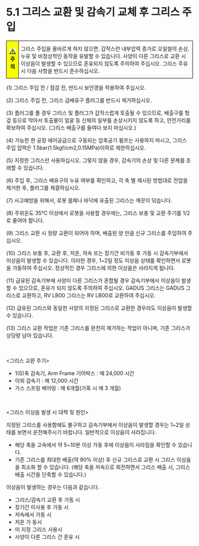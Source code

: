 ﻿# 5.1 그리스 교환 및 감속기 교체 후 그리스 주입

<style type="text/css">
.tg  {border-collapse:collapse;border-spacing:0;}
.tg td{border-color:black;border-style:solid;border-width:1px;font-family:Arial, sans-serif;font-size:14px;
  overflow:hidden;padding:10px 5px;word-break:normal;}
.tg th{border-color:black;border-style:solid;border-width:1px;font-family:Arial, sans-serif;font-size:14px;
  font-weight:normal;overflow:hidden;padding:10px 5px;word-break:normal;}
.tg .tg-cly1{text-align:left;vertical-align:middle}
.tg .tg-b001{background-color:#f8ff00;color:#000000;font-weight:bold;text-align:center;vertical-align:middle}
</style>
<table class="tg">
<thead>
  <tr>
    <td class="tg-b001"><img src="../../_assets/작은주의표시.png"> 주의</td>
    <td class="tg-cly1">그리스 주입을 올바르게 하지 않으면, 갑작스런 내부압력 증가로 오일씰의 손상, 누유 및 비정상적인 동작을 유발할 수 있습니다. 사양이 다른 그리스로 교환 시 이상음이 발생할 수 있으므로 혼유되지 않도록 주의하여 주십시오. 그리스 주유 시 다음 사항을 반드시 준수하십시오.</td>
  </tr>
</thead>
</table>


(1)	그리스 주입 전 / 점검 전, 반드시 보안경을 착용하여 주십시오.

(2)	그리스 주입 전, 그리스 급배유구 플러그를 반드시 제거하십시오.

(3)	플러그를 풀 경우 그리스 및 플러그가 갑작스럽게 토출될 수 있으므로, 배출구를 헝겊 등으로 막아서 토출물이 얼굴 등 신체의 일부를 손상시키지 않도록 하고, 안전거리를 확보하여 주십시오. (그리스 배출구를 들여다 보지 마십시오.)

(4)	가능한 한 공장 에어공급으로 구동되는 압축공기 펌프는 사용하지 마시고, 그리스 주입 압력은 1.5bar(1.5kgf/cm2,0.15MPa)이하로 제한하십시오. 

(5)	지정한 그리스만 사용하십시오. 그렇지 않을 경우, 감속기의 손상 및 다른 문제를 초래할 수 있습니다.

(6)	주입 후, 그리스 배유구의 누유 여부를 확인하고, 각 축 별 제시된 방법대로 잔압을 제거한 후, 플러그를 체결하십시오.

(7)	사고예방을 위해서, 로봇 몸체나 바닥에 유출된 그리스는 깨끗이 닦습니다.

(8)	주위온도 35℃ 이상에서 로봇을 사용할 경우에는, 그리스 보충 및 교환 주기를 1/2로 줄여야 합니다.

(9)	그리스 교환 시 정량 교환이 되어야 하며, 배출된 양 만큼 신규 그리스를 주입하여 주십시오.

(10) 그리스 보충 후, 교환 후, 저온, 저속 또는 장기간 비가동 후 가동 시 감속기부에서 이상음이 발생할 수 있습니다. 이러한 경우, 1~2일 정도 이상음 상태를 확인하면서 로봇을 가동하여 주십시오. 정상적인 경우 그리스에 의한 이상음은 사라지게 됩니다.

(11) 급유된 감속기부에 사양이 다른 그리스가 혼합될 경우 감속기부에서 이상음이 발생할 수 있으므로, 혼유가 되지 않도록 주의하여 주십시오. GADUS 그리스는 GADUS 그리스로 교환하고, RV LB00 그리스는 RV LB00로 교환하여 주십시오.

(12) 급유된 그리스와 동일한 사양의 지정된 그리스로 교환한 경우라도 이상음이 발생할 수 있습니다.

(13) 그리스 교환 작업은 기존 그리스를 완전히 제거하는 작업이 아니며, 기존 그리스가 상당량 남아 있습니다.

<br></br>
<그리스 교환 주기>

-	1(S)축 감속기, Arm Frame 기어박스	: 매 24,000 시간
-	이외 감속기                  	          : 매 12,000 시간
-	가스 스프링 베어링                      : 매 6개월(가혹 시 매 3 개월)


 <br>


<그리스 이상음 발생 시 대책 및 원인>

지정된 그리스를 사용함에도 불구하고 감속기부에서 이상음이 발생할 경우는 1~2일 상태를 보면서
운전해주시기 바랍니다. 일반적으로 이상음이 사라집니다.
-	해당 축을 고속에서 약 5~10분 이상 가동 후에 이상음이 사라짐을 확인할 수 있습니다.
-	기존 그리스를 최대한 배출(약 90% 이상) 후 신규 그리스로 교환 시 그리스 이상음을 최소화 할 수 있습니다. (해당 축을 저속으로 회전하면서 그리스 배출 시, 그리스 배출 시간을 단축할 수 있습니다.)

이상음이 발생하는 경우는 다음과 같습니다.
-	그리스/감속기 교환 후 가동 시
-	장기간 미사용 후 가동 시
-	저속에서 가동 시
-	저온 가 동시
-	미 지정 그리스 사용시
-	사양이 다른 그리스 간 혼유 시
